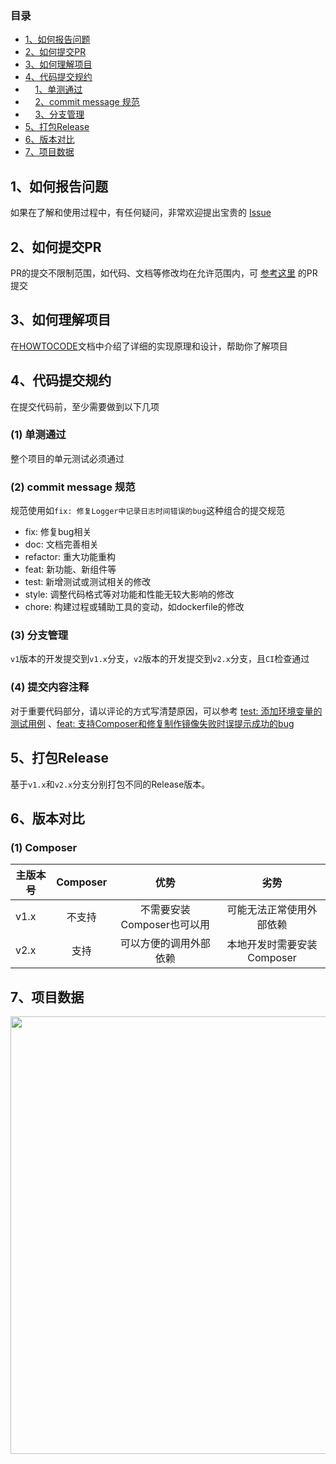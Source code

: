 ### 目录
- [1、如何报告问题](#1)
- [2、如何提交PR](#2)
- [3、如何理解项目](#3)
- [4、代码提交规约](#4)
- &nbsp;&nbsp;&nbsp;&nbsp;[1、单测通过](#41)
- &nbsp;&nbsp;&nbsp;&nbsp;[2、commit message 规范](#42)
- &nbsp;&nbsp;&nbsp;&nbsp;[3、分支管理](#43)
- [5、打包Release](#5)
- [6、版本对比](#6)
- [7、项目数据](#7)

## <span id="1">1、如何报告问题</span>
如果在了解和使用过程中，有任何疑问，非常欢迎提出宝贵的 [Issue](https://github.com/WGrape/esupdater/issues/new)

## <span id="2">2、如何提交PR</span>
PR的提交不限制范围，如代码、文档等修改均在允许范围内，可 [参考这里](https://github.com/WGrape/esupdater/commit/186e229308463aa745c6b1cbfd02f77bc62ab9d4) 的PR提交

## <span id="3">3、如何理解项目</span>
在[HOWTOCODE](HOWTOCODE.md)文档中介绍了详细的实现原理和设计，帮助你了解项目

## <span id="4">4、代码提交规约</span>
在提交代码前，至少需要做到以下几项

### <span id="41">(1) 单测通过</span>
整个项目的单元测试必须通过

### <span id="42">(2) commit message 规范</span>
规范使用如```fix: 修复Logger中记录日志时间错误的bug```这种组合的提交规范
- fix: 修复bug相关
- doc: 文档完善相关
- refactor: 重大功能重构
- feat: 新功能、新组件等
- test: 新增测试或测试相关的修改
- style: 调整代码格式等对功能和性能无较大影响的修改
- chore: 构建过程或辅助工具的变动，如dockerfile的修改

### <span id="43">(3) 分支管理</span>
```v1```版本的开发提交到```v1.x```分支，```v2```版本的开发提交到```v2.x```分支，且```CI```检查通过

### <span id="43">(4) 提交内容注释</span>
对于重要代码部分，请以评论的方式写清楚原因，可以参考 [test: 添加环境变量的测试用例](https://github.com/WGrape/esupdater/commit/f9e4b4fe867889f398f3ec175af0d5dfc16de4a0) 、[feat: 支持Composer和修复制作镜像失败时误提示成功的bug](https://github.com/WGrape/esupdater/pull/37/files#r800161416)

## <span id="5">5、打包Release</span>
基于```v1.x```和```v2.x```分支分别打包不同的Release版本。

## <span id="6">6、版本对比</span>

### (1) Composer
| 主版本号 | Composer | 优势 | 劣势 |
| --- | :----:  | :----:  | :----:  |
| v1.x | 不支持 | 不需要安装Composer也可以用 | 可能无法正常使用外部依赖 |
| v2.x | 支持 | 可以方便的调用外部依赖 | 本地开发时需要安装Composer |

## <span id="7">7、项目数据</span>
<a href="https://starchart.cc/WGrape/esupdater"><img src="https://starchart.cc/WGrape/esupdater.svg" width="700"></a>
